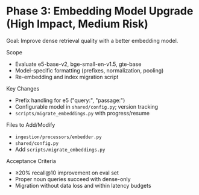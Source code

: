 # Phase 3: Embedding Model Upgrade (High Impact, Medium Risk)

Goal: Improve dense retrieval quality with a better embedding model.

Scope
- Evaluate e5-base-v2, bge-small-en-v1.5, gte-base
- Model-specific formatting (prefixes, normalization, pooling)
- Re-embedding and index migration script

Key Changes
- Prefix handling for e5 ("query:", "passage:")
- Configurable model in `shared/config.py`; version tracking
- `scripts/migrate_embeddings.py` with progress/resume

Files to Add/Modify
- `ingestion/processors/embedder.py`
- `shared/config.py`
- Add `scripts/migrate_embeddings.py`

Acceptance Criteria
- ≥20% recall@10 improvement on eval set
- Proper noun queries succeed with dense-only
- Migration without data loss and within latency budgets

